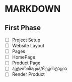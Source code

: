 # MARKDOWN

## First Phase

- [ ] Project Setup
- [ ] Website Layout
- [ ] Pages
- [ ] HomePage
- [ ] Product Page
- [ ] ავტორიზაცია/რეგისტაცია
- [ ] Render Product
